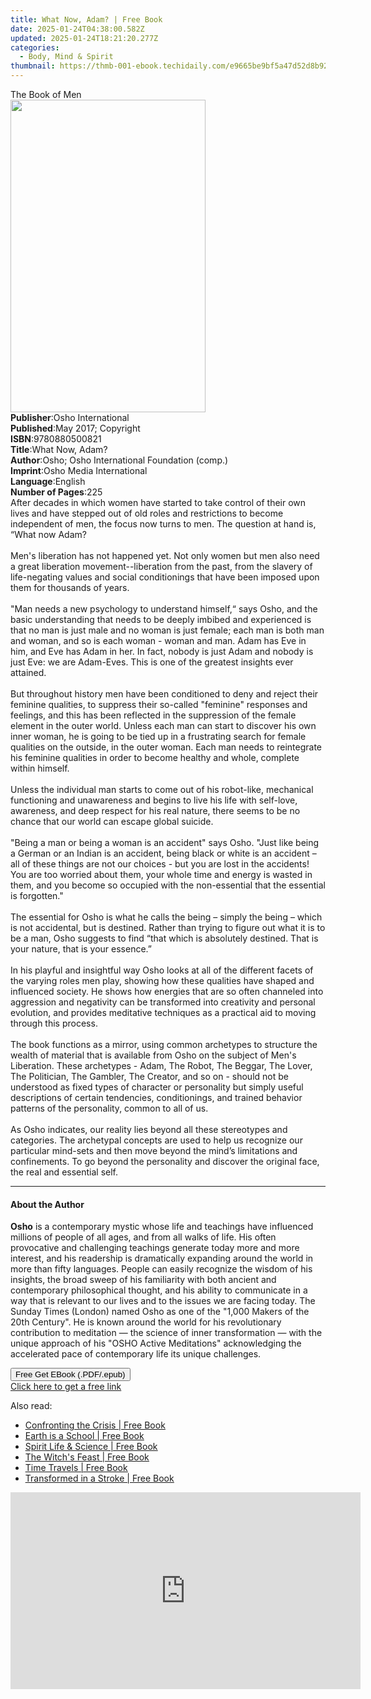 ```yaml
---
title: What Now, Adam? | Free Book
date: 2025-01-24T04:38:00.582Z
updated: 2025-01-24T18:21:20.277Z
categories:
  - Body, Mind & Spirit
thumbnail: https://thmb-001-ebook.techidaily.com/e9665be9bf5a47d52d8b92435482dddda1d346310dc2574bab99d356010653c8.jpg
---
```

<main id="book-container">
  <div class="flex flex-col">
    <div class="book-brief flex-1 py-6 px-4 sm:p-6 md:py-10 md:px-8">
      <!-- brief-->
      <div class="book-brief-main">The Book of Men</div>
    </div>
    <div
      class="book-meta-info flex-1 grid gap-4 col-start-1 col-end-3 row-start-1 sm:mb-6 sm:grid-cols-4 lg:gap-6 lg:col-start-2 lg:row-end-6 lg:row-span-6 lg:mb-0"
    >
      <div
        class="book-meta-info-left place-content-center mt-4 p-4 text-sm leading-6 col-start-2 col-span-2 dark:text-slate-400"
      >
        <img
          class="w-full h-500 object-cover rounded-lg sm:h-255 sm:col-span-2 lg:col-span-full"
          src="https://img-001-ebook.techidaily.com/6a5dcd6e2929eb149a3c8d09e17e9f07420c9e21f66d8f0655e47cdaf2a1adc7.jpg"
          alt=""
          width="312"
          height="500"
        />
      </div>
      <div
        class="book-meta-info-right mt-2 col-start-1 row-start-2 col-span-3 self-center"
      >
        <!-- meta data  -->
        <div class="flex flex-col px-4 md:px-8">
          <div class="flex-1">
            <strong>Publisher</strong>:<span class="px-2"
              >Osho International</span
            >
          </div>
          <div class="flex-1">
            <strong>Published</strong>:<span class="px-2"
              >May 2017; Copyright</span
            >
          </div>
          <div class="flex-1">
            <strong>ISBN</strong>:<span class="px-2">9780880500821</span>
          </div>
          <div class="flex-1">
            <strong>Title</strong>:<span class="px-2">What Now, Adam?</span>
          </div>
          <div class="flex-1">
            <strong>Author</strong>:<span class="px-2"
              >Osho; Osho International Foundation (comp.)</span
            >
          </div>
          <div class="flex-1">
            <strong>Imprint</strong>:<span class="px-2"
              >Osho Media International</span
            >
          </div>
          <div class="flex-1">
            <strong>Language</strong>:<span class="px-2">English</span>
          </div>
          <div class="flex-1">
            <strong>Number of Pages</strong>:<span class="px-2">225</span>
          </div>
        </div>
      </div>
    </div>
    <div class="book-description flex-1 py-6 px-4 sm:p-6 md:py-10 md:px-8">
      <div class="book-description-main">
        <div accordion-content="" id="description">
          After decades in which women have started to take control of their own
          lives and have stepped out of old roles and restrictions to become
          independent of men, the focus now turns to men. The question at hand
          is, “What now Adam?<br /><br />Men's liberation has not happened yet.
          Not only women but men also need a great liberation
          movement--liberation from the past, from the slavery of life-negating
          values and social conditionings that have been imposed upon them for
          thousands of years.<br /><br />"Man needs a new psychology to
          understand himself,“ says Osho, and the basic understanding that needs
          to be deeply imbibed and experienced is that no man is just male and
          no woman is just female; each man is both man and woman, and so is
          each woman - woman and man. Adam has Eve in him, and Eve has Adam in
          her. In fact, nobody is just Adam and nobody is just Eve: we are
          Adam-Eves. This is one of the greatest insights ever attained.<br /><br />But
          throughout history men have been conditioned to deny and reject their
          feminine qualities, to suppress their so-called "feminine" responses
          and feelings, and this has been reflected in the suppression of the
          female element in the outer world. Unless each man can start to
          discover his own inner woman, he is going to be tied up in a
          frustrating search for female qualities on the outside, in the outer
          woman. Each man needs to reintegrate his feminine qualities in order
          to become healthy and whole, complete within himself.<br /><br />Unless
          the individual man starts to come out of his robot-like, mechanical
          functioning and unawareness and begins to live his life with
          self-love, awareness, and deep respect for his real nature, there
          seems to be no chance that our world can escape global suicide.<br /><br />"Being
          a man or being a woman is an accident" says Osho. "Just like being a
          German or an Indian is an accident, being black or white is an
          accident – all of these things are not our choices - but you are lost
          in the accidents! You are too worried about them, your whole time and
          energy is wasted in them, and you become so occupied with the
          non-essential that the essential is forgotten."<br /><br />The
          essential for Osho is what he calls the being – simply the being –
          which is not accidental, but is destined. Rather than trying to figure
          out what it is to be a man, Osho suggests to find “that which is
          absolutely destined. That is your nature, that is your essence.”<br /><br />In
          his playful and insightful way Osho looks at all of the different
          facets of the varying roles men play, showing how these qualities have
          shaped and influenced society. He shows how energies that are so often
          channeled into aggression and negativity can be transformed into
          creativity and personal evolution, and provides meditative techniques
          as a practical aid to moving through this process.<br /><br />The book
          functions as a mirror, using common archetypes to structure the wealth
          of material that is available from Osho on the subject of Men's
          Liberation. These archetypes - Adam, The Robot, The Beggar, The Lover,
          The Politician, The Gambler, The Creator, and so on - should not be
          understood as fixed types of character or personality but simply
          useful descriptions of certain tendencies, conditionings, and trained
          behavior patterns of the personality, common to all of us.<br /><br />As
          Osho indicates, our reality lies beyond all these stereotypes and
          categories. The archetypal concepts are used to help us recognize our
          particular mind-sets and then move beyond the mind’s limitations and
          confinements. To go beyond the personality and discover the original
          face, the real and essential self.
        </div>
        <div class="accordion-fader"></div>
      </div>
    </div>
    <div class="book-excerpts flex-1 py-6 px-4 sm:p-6 md:py-10 md:px-8">
      <!-- excerpts-->
      <div class="book-excerpts-main">
        <hr />
        <h4 class="placeholder placeholder-heading">
          <span>About the Author</span>
        </h4>
        <p>
          <strong>Osho</strong> is a contemporary mystic whose life and
          teachings have influenced millions of people of all ages, and from all
          walks of life. His often provocative and challenging teachings
          generate today more and more interest, and his readership is
          dramatically expanding around the world in more than fifty languages.
          People can easily recognize the wisdom of his insights, the broad
          sweep of his familiarity with both ancient and contemporary
          philosophical thought, and his ability to communicate in a way that is
          relevant to our lives and to the issues we are facing today. The
          Sunday Times (London) named Osho as one of the "1,000 Makers of the
          20th Century". He is known around the world for his revolutionary
          contribution to meditation — the science of inner transformation —
          with the unique approach of his "OSHO Active Meditations"
          acknowledging the accelerated pace of contemporary life its unique
          challenges.
        </p>
      </div>
    </div>
    <div
      class="book-about-author flex-1 py-6 px-4 sm:p-6 md:py-10 md:px-8"
    ></div>
    <div class="book-free-get flex-1 py-6 px-4 sm:p-6 md:py-10 md:px-8">
      <button
        id="btn-free-get"
        class="bg-blue-500 hover:bg-blue-700 text-white font-bold py-2 px-4 rounded"
      >
        Free Get EBook (.PDF/.epub)
      </button>
      <div id="countdown-display" class="px-2 text-lg mt-2"></div>
      <a
        id="free-link"
        class="hidden bg-blue-500 hover:bg-blue-700 text-white font-bold py-2 px-4 rounded"
        href="https://www.ebooks.com/en-us/book/96476516/what-now-adam/osho/"
        target="_blank"
        >Click here to get a free link</a
      >
    </div>
    <script>
      let countdownTime = 0;
      let countdownInterval = null;
      document
        .getElementById('btn-free-get')
        .addEventListener('click', startCountdown);
      function startCountdown() {
        countdownTime = new Date().getTime() + 60000 * 3;
        countdownInterval = setInterval(updateCountdown, 1000);
        document.getElementById('btn-free-get').disabled = true;
        document
          .getElementById('btn-free-get')
          .classList.add('bg-gray-500', 'cursor-not-allowed');
      }
      function updateCountdown() {
        let currentTime = new Date().getTime();
        let timeLeft = countdownTime - currentTime;
        let secondsLeft = Math.floor(timeLeft / 1000);
        document.getElementById('countdown-display').innerHTML =
          `Remaining time: ${secondsLeft} seconds.`;
        if (secondsLeft <= 0) {
          clearInterval(countdownInterval);
          document.getElementById('btn-free-get').classList.add('hidden');
          document.getElementById('free-link').classList.remove('hidden');
          document.getElementById('countdown-display').innerHTML = '';
        }
      }
    </script>
  </div>
</main>

<ins class="adsbygoogle"
      style="display:block"
      data-ad-client="ca-pub-7571918770474297"
      data-ad-slot="8358498916"
      data-ad-format="auto"
      data-full-width-responsive="true"></ins>
    

<span class="atpl-alsoreadstyle">Also read:</span>
<div><ul>
<li><a href="https://novels-ebooks.techidaily.com/210360588-9781789049749-confronting-the-crisis/"><u>Confronting the Crisis | Free Book</u></a></li>
<li><a href="https://novels-ebooks.techidaily.com/210360581-9781789047929-earth-is-a-school/"><u>Earth is a School | Free Book</u></a></li>
<li><a href="https://novels-ebooks.techidaily.com/210360591-9781789043167-spirit-life-science/"><u>Spirit Life & Science | Free Book</u></a></li>
<li><a href="https://novels-ebooks.techidaily.com/210360847-9781848994072-the-witchs-feast/"><u>The Witch's Feast | Free Book</u></a></li>
<li><a href="https://novels-ebooks.techidaily.com/210361075-9780978770013-time-travels/"><u>Time Travels | Free Book</u></a></li>
<li><a href="https://novels-ebooks.techidaily.com/210361408-9781476643823-transformed-in-a-stroke/"><u>Transformed in a Stroke | Free Book</u></a></li>
</ul></div>

<!-- affiliate ads begin -->
<iframe width="560" height="315" src="https://www.youtube.com/embed/w7c5EHp-GDw?si=UTw7lZR0wTmRjp8W" title="YouTube video player" frameborder="0" allow="accelerometer; autoplay; clipboard-write; encrypted-media; gyroscope; picture-in-picture; web-share" referrerpolicy="strict-origin-when-cross-origin" allowfullscreen></iframe>
<!-- affiliate ads end -->

